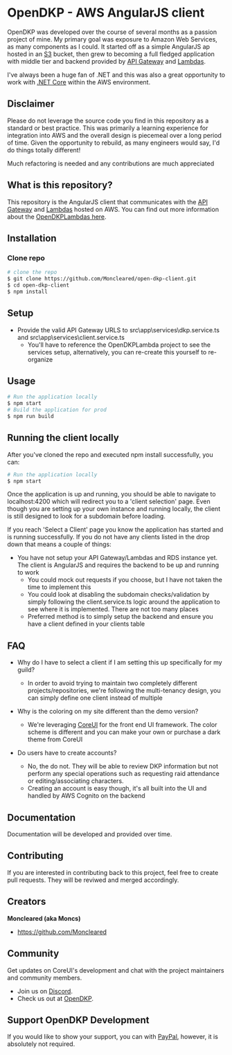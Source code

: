 # OpenDKP - AWS AngularJS client

OpenDKP was developed over the course of several months as a passion project of mine. My primary goal was exposure to Amazon Web Services, as many components as I could. It started off as a simple AngularJS ap hosted in an [S3](https://aws.amazon.com/s3/) bucket, then grew to becoming a full fledged application with middle tier and backend provided by [API Gateway](https://aws.amazon.com/api-gateway/) and [Lambdas](https://aws.amazon.com/lambda/). 

I've always been a huge fan of .NET and this was also a great opportunity to work with [.NET Core](https://docs.microsoft.com/en-us/dotnet/core/) within the AWS environment.

## Disclaimer
Please do not leverage the source code you find in this repository as a standard or best practice. This was primarily a learning experience for integration into AWS and the overall design is piecemeal over a long period of time. Given the opportunity to rebuild, as many engineers would say, I'd do things totally different!

Much refactoring is needed and any contributions are much appreciated

## What is this repository?
This repository is the AngularJS client that communicates with the [API Gateway](https://aws.amazon.com/api-gateway/) and [Lambdas](https://aws.amazon.com/lambda/) hosted on AWS. You can find out more information about the [OpenDKPLambdas here](https://github.com/Moncleared/OpenDKPLambdas).

## Installation

### Clone repo

``` bash
# clone the repo
$ git clone https://github.com/Moncleared/open-dkp-client.git
$ cd open-dkp-client
$ npm install
```

## Setup
* Provide the valid API Gateway URLS to src\app\services\dkp.service.ts and src\app\services\client.service.ts
	* You'll have to reference the OpenDKPLambda project to see the services setup, alternatively, you can re-create this yourself to re-organize

## Usage
``` bash
# Run the application locally
$ npm start
# Build the application for prod
$ npm run build
```

## Running the client locally
After you've cloned the repo and executed npm install successfully, you can:
``` bash
# Run the application locally
$ npm start
```
Once the application is up and running, you should be able to navigate to localhost:4200 which will redirect you to a 'client selection' page.
Even though you are setting up your own instance and running locally, the client is still designed to look for a subdomain before loading. 

If you reach 'Select a Client' page you know the application has started and is running successfully. If you do not have any clients listed in the drop down that means a couple of things:
* You have not setup your API Gateway/Lambdas and RDS instance yet. The client is AngularJS and requires the backend to be up and running to work
	* You could mock out requests if you choose, but I have not taken the time to implement this
	* You could look at disabling the subdomain checks/validation by simply following the client.service.ts logic around the application to see where it is implemented. There are not too many places
	* Preferred method is to simply setup the backend and ensure you have a client defined in your clients table

## FAQ
* Why do I have to select a client if I am setting this up specifically for my guild?
	* In order to avoid trying to maintain two completely different projects/repositories, we're following the multi-tenancy design, you can simply define one client instead of multiple

* Why is the coloring on my site different than the demo version?
	* We're leveraging [CoreUI](https://coreui.io) for the front end UI framework. The color scheme is different and you can make your own or purchase a dark theme from CoreUI

* Do users have to create accounts?
	* No, the do not. They will be able to review DKP information but not perform any special operations such as requesting raid attendance or editing/associating characters.
	* Creating an account is easy though, it's all built into the UI and handled by AWS Cognito on the backend

## Documentation
Documentation will be developed and provided over time.

## Contributing

If you are interested in contributing back to this project, feel free to create pull requests. They will be reviwed and merged accordingly.

## Creators

**Moncleared (aka Moncs)**

* <https://github.com/Moncleared>

## Community

Get updates on CoreUI's development and chat with the project maintainers and community members.

- Join us on [Discord](https://discord.gg/WguFyYJ).
- Check us out at [OpenDKP](http://opendkp.com/).

## Support OpenDKP Development

If you would like to show your support, you can with  [PayPal](https://www.paypal.com/cgi-bin/webscr?cmd=_s-xclick&hosted_button_id=2R3B5A3LJ5LBC&source=url), however, it is absolutely not required.